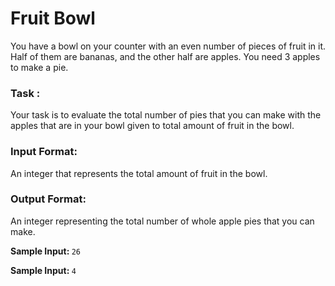 # Fruit Bowl

You have a bowl on your counter with an even number of pieces of fruit in it. Half of them are bananas, and the other half are apples. You need 3 apples to make a pie. 

### Task :
Your task is to evaluate the total number of pies that you can make with the apples that are in your bowl given to total amount of fruit in the bowl.

### Input Format:
An integer that represents the total amount of fruit in the bowl.

### Output Format:
An integer representing the total number of whole apple pies that you can make.

<b>Sample Input: </b>
`26` 

<b>Sample Input: </b>
`4`
